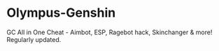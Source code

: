 # Olympus-Genshin
GC All in One Cheat - Aimbot, ESP, Ragebot hack, Skinchanger &amp; more! Regularly updated.
